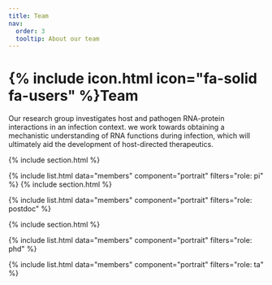 ```yaml
---
title: Team
nav:
  order: 3
  tooltip: About our team
---
```


# {% include icon.html icon="fa-solid fa-users" %}Team

Our research group investigates host and pathogen RNA-protein interactions in an infection context. we work towards obtaining a mechanistic understanding of RNA functions during infection, which will ultimately aid the development of host-directed therapeutics.

{% include section.html %}

{% include list.html data="members" component="portrait" filters="role: pi" %}
{% include section.html %}

{% include list.html data="members" component="portrait" filters="role: postdoc" %}

{% include section.html %}

{% include list.html data="members" component="portrait" filters="role: phd" %}

{% include list.html data="members" component="portrait" filters="role: ta" %}

<!-- {% include list.html data="members" component="portrait" filters="role: ^(?!pi$)" %} -->


